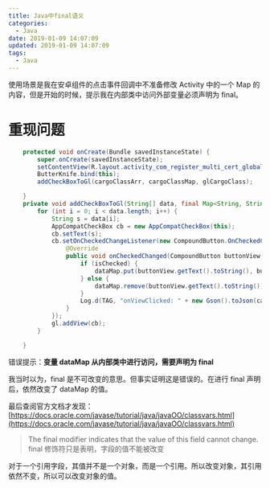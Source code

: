 ```yaml
---
title: Java中final语义
categories:
  - Java
date: 2019-01-09 14:07:09
updated: 2019-01-09 14:07:09
tags: 
  - Java
---
```

使用场景是我在安卓组件的点击事件回调中不准备修改 Activity 中的一个 Map 的内容，但是开始的时候，提示我在内部类中访问外部变量必须声明为 final。
<!--more-->

# 重现问题

```java
    protected void onCreate(Bundle savedInstanceState) {
        super.onCreate(savedInstanceState);
        setContentView(R.layout.activity_com_register_multi_cert_global_freight_srv);
        ButterKnife.bind(this);
        addCheckBoxToGl(cargoClassArr, cargoClassMap, glCargoClass);

    }
    private void addCheckBoxToGl(String[] data, final Map<String, String> dataMap, GridLayout gl) {
        for (int i = 0; i < data.length; i++) {
            String s = data[i];
            AppCompatCheckBox cb = new AppCompatCheckBox(this);
            cb.setText(s);
            cb.setOnCheckedChangeListener(new CompoundButton.OnCheckedChangeListener() {
                @Override
                public void onCheckedChanged(CompoundButton buttonView, boolean isChecked) {
                    if (isChecked) {
                        dataMap.put(buttonView.getText().toString(), buttonView.getText().toString());
                    } else {
                        dataMap.remove(buttonView.getText().toString());
                    }
                    Log.d(TAG, "onViewClicked: " + new Gson().toJson(cargoClassMap));
                }
            });
            gl.addView(cb);
        }

    }
```

错误提示：**变量 dataMap 从内部类中进行访问，需要声明为 final**

我当时以为，final 是不可改变的意思。但事实证明这是错误的。在进行 final 声明后，依然改变了 dataMap 的值。

最后查阅官方文档才发现：[https://docs.oracle.com/javase/tutorial/java/javaOO/classvars.html](https://docs.oracle.com/javase/tutorial/java/javaOO/classvars.html)

> The final modifier indicates that the value of this field cannot change.
> final 修饰符只是表明，字段的值不能被改变


对于一个引用字段，其值并不是一个对象，而是一个引用。所以改变对象，其引用依然不变，所以可以改变对象的值。

